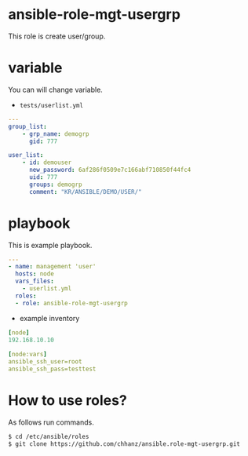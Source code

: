 # ansible-role-mgt-usergrp
This role is create user/group.   

# variable
You can will change variable.
   
* `tests/userlist.yml`   
```yaml
---
group_list:
    - grp_name: demogrp
      gid: 777

user_list:
    - id: demouser
      new_password: 6af286f0509e7c166abf710850f44fc4
      uid: 777
      groups: demogrp
      comment: "KR/ANSIBLE/DEMO/USER/"
```
   
# playbook
This is example playbook.   
```yaml
---
- name: management 'user'
  hosts: node
  vars_files:
    - userlist.yml
  roles:
  - role: ansible-role-mgt-usergrp
```
   
* example inventory   
```yaml
[node]
192.168.10.10
   
[node:vars]
ansible_ssh_user=root
ansible_ssh_pass=testtest
```
   
# How to use roles?
As follows run commands.

```bash
$ cd /etc/ansible/roles
$ git clone https://github.com/chhanz/ansible.role-mgt-usergrp.git
